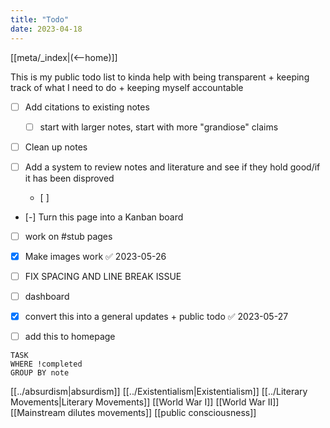 ```yaml
---
title: "Todo"
date: 2023-04-18
---
```


[[meta/_index|(<--home)]]

This is my public todo list to kinda help with being transparent + keeping track of what I need to do + keeping myself accountable 

- [ ] Add citations to existing notes 
	- [ ] start with larger notes, start with more "grandiose" claims 

- [ ] Clean up notes 

- [ ] Add a system to review notes and literature and see if they hold good/if it has been disproved 
	- [ ] 
- [-] Turn this page into a Kanban board
- [ ] work on #stub pages 

- [x] Make images work ✅ 2023-05-26

- [ ] FIX SPACING AND LINE BREAK ISSUE      
- [ ] dashboard
- [x] convert this into a general updates + public todo ✅ 2023-05-27
- [ ]  add this to homepage

```dataview
TASK 
WHERE !completed
GROUP BY note

```

[[../absurdism|absurdism]]
[[../Existentialism|Existentialism]]
[[../Literary Movements|Literary Movements]]
[[World War I]]
[[World War II]]
[[Mainstream dilutes movements]]
[[public consciousness]]

